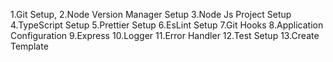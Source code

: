 1.Git Setup,
2.Node Version Manager Setup 
3.Node Js Project Setup
4.TypeScript Setup
5.Prettier Setup
6.EsLint Setup
7.Git Hooks
8.Application Configuration
9.Express
10.Logger
11.Error Handler
12.Test Setup
13.Create Template